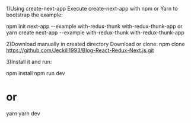 1)Using create-next-app
Execute create-next-app with npm or Yarn to bootstrap the example:

npm init next-app --example with-redux-thunk with-redux-thunk-app
or
yarn create next-app --example with-redux-thunk with-redux-thunk-app


2)Download manually in created directory
Download or clone:
npm clone https://github.com/Jeckill1993/Blog-React-Redux-Next.js.git


3)Install it and run:

npm install
npm run dev
# or
yarn
yarn dev

